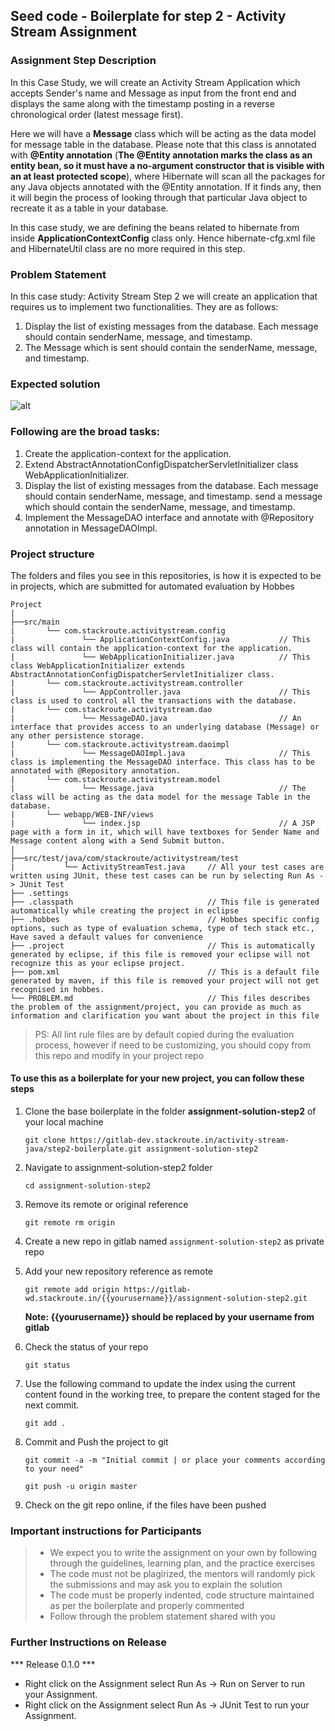 ## Seed code - Boilerplate for step 2 - Activity Stream Assignment
### Assignment Step Description
In this Case Study, we will create an Activity Stream Application which accepts Sender's name and Message as input from the front end and displays the same along with the timestamp posting in a reverse chronological order (latest message first). 

Here we will have a **Message** class which will be acting as the data model for message table in the database. Please note that this class is annotated with **@Entity annotation** (**The @Entity annotation marks the class as an entity bean, so it must have a no-argument constructor that is visible with an at least protected scope**), where Hibernate will scan all the packages for any Java objects annotated with the @Entity annotation. 
If it finds any, then it will begin the process of looking through that particular Java object to recreate it as a table in your database. 

In this case study, we are defining the beans related to hibernate from inside **ApplicationContextConfig** class only. Hence hibernate-cfg.xml file and HibernateUtil class are no more required in this step.

### Problem Statement
In this case study: Activity Stream Step 2 we will create an application that requires us to implement two functionalities. They are as follows:
1. Display the list of existing messages from the database. Each message should contain senderName, message, and timestamp. 
2. The Message which is sent should contain the senderName, message, and timestamp.
     

### Expected solution

![alt](oie_eqW5sRly35UA.png)

### Following are the broad tasks:
1. Create the application-context for the application. 
2. Extend AbstractAnnotationConfigDispatcherServletInitializer class WebApplicationInitializer.
3. Display the list of existing messages from the database. Each message should contain senderName, message, and timestamp. send a message which should contain the senderName, message, and timestamp.
4. Implement the MessageDAO interface and annotate with @Repository annotation in MessageDAOImpl.

### Project structure

The folders and files you see in this repositories, is how it is expected to be in projects, which are submitted for automated evaluation by Hobbes

    Project
    |
    ├──src/main
	|	    └── com.stackroute.activitystream.config	           
	|   	        └── ApplicationContextConfig.java           // This class will contain the application-context for the application.
	|	            └── WebApplicationInitializer.java          // This class WebApplicationInitializer extends AbstractAnnotationConfigDispatcherServletInitializer class.
	|	    └── com.stackroute.activitystream.controller
	|		        └── AppController.java 	                    // This class is used to control all the transactions with the database.	               
	|	    └── com.stackroute.activitystream.dao
	|		        └── MessageDAO.java                         // An interface that provides access to an underlying database (Message) or any other persistence storage.
	|	    └── com.stackroute.activitystream.daoimpl
	|		        └── MessageDAOImpl.java                     // This class is implementing the MessageDAO interface. This class has to be annotated with @Repository annotation.
	|	    └── com.stackroute.activitystream.model
	|		        └── Message.java                            // The class will be acting as the data model for the message Table in the database.
	|	    └── webapp/WEB-INF/views
    |               └── index.jsp                               // A JSP page with a form in it, which will have textboxes for Sender Name and Message content along with a Send Submit button. 
    |
    ├──src/test/java/com/stackroute/activitystream/test
    |           └── ActivityStreamTest.java     // All your test cases are written using JUnit, these test cases can be run by selecting Run As -> JUnit Test
    ├── .settings
	├── .classpath			                    // This file is generated automatically while creating the project in eclipse
	├── .hobbes   			                    // Hobbes specific config options, such as type of evaluation schema, type of tech stack etc., Have saved a default values for convenience
	├── .project			                    // This is automatically generated by eclipse, if this file is removed your eclipse will not recognize this as your eclipse project. 
	├── pom.xml 			                    // This is a default file generated by maven, if this file is removed your project will not get recognised in hobbes.
	└── PROBLEM.md  		                    // This files describes the problem of the assignment/project, you can provide as much as information and clarification you want about the project in this file

> PS: All lint rule files are by default copied during the evaluation process, however if need to be customizing, you should copy from this repo and modify in your project repo


#### To use this as a boilerplate for your new project, you can follow these steps

1. Clone the base boilerplate in the folder **assignment-solution-step2** of your local machine
     
    `git clone https://gitlab-dev.stackroute.in/activity-stream-java/step2-boilerplate.git assignment-solution-step2`

2. Navigate to assignment-solution-step2 folder

    `cd assignment-solution-step2`

3. Remove its remote or original reference

     `git remote rm origin`

4. Create a new repo in gitlab named `assignment-solution-step2` as private repo

5. Add your new repository reference as remote

     `git remote add origin https://gitlab-wd.stackroute.in/{{yourusername}}/assignment-solution-step2.git`

     **Note: {{yourusername}} should be replaced by your username from gitlab**

5. Check the status of your repo 
     
     `git status`

6. Use the following command to update the index using the current content found in the working tree, to prepare the content staged for the next commit.

     `git add .`
 
7. Commit and Push the project to git

     `git commit -a -m "Initial commit | or place your comments according to your need"`

     `git push -u origin master`

8. Check on the git repo online, if the files have been pushed

### Important instructions for Participants
> - We expect you to write the assignment on your own by following through the guidelines, learning plan, and the practice exercises
> - The code must not be plagirized, the mentors will randomly pick the submissions and may ask you to explain the solution
> - The code must be properly indented, code structure maintained as per the boilerplate and properly commented
> - Follow through the problem statement shared with you

### Further Instructions on Release

*** Release 0.1.0 ***

- Right click on the Assignment select Run As -> Run on Server to run your Assignment.
- Right click on the Assignment select Run As -> JUnit Test to run your Assignment.